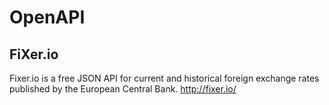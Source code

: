 # OpenAPI

## FiXer.io
Fixer.io is a free JSON API for current and historical foreign exchange rates published by the European Central Bank.
http://fixer.io/
